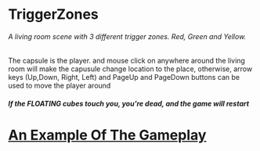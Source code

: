 # TriggerZones
<h6> A living room scene with 3 different trigger zones. Red, Green and Yellow.</h6> 
<p> The capsule is the player. and mouse click on anywhere around the living room will make the capusule change location to the place, otherwise, 
arrow keys (Up,Down, Right, Left) and PageUp and PageDown buttons can be used to move the player around  </p>
<h5>If the FLOATING cubes touch you, you're dead, and the game will restart </h5>
<div>
  <h1><a target="_blank" href="https://drive.google.com/file/d/1FCfHkPbqBAJh79ivrqztlFjMQmjLbsE8/preview">An Example Of The Gameplay</a></h1>

</div>
